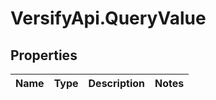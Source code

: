# VersifyApi.QueryValue

## Properties

Name | Type | Description | Notes
------------ | ------------- | ------------- | -------------


